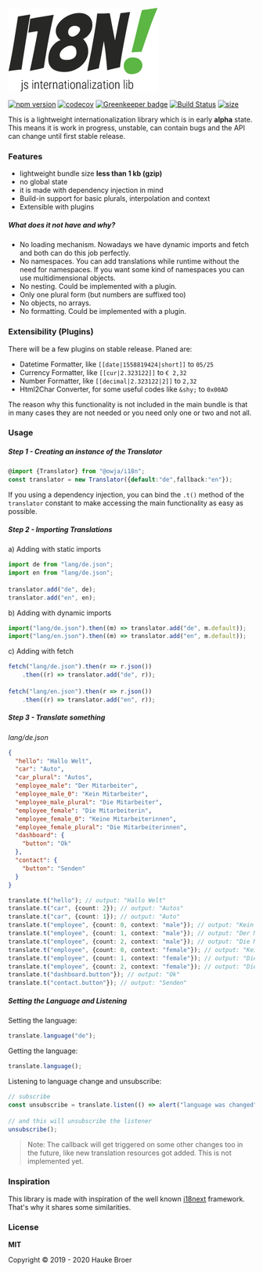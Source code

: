 ![OWJA! i18n](resources/owja-i18n-logo.png)

[![npm version](https://img.shields.io/npm/v/@owja/i18n.svg)](https://badge.fury.io/js/%40owja%2Fioc)
[![codecov](https://codecov.io/gh/owja/i18n/branch/master/graph/badge.svg)](https://codecov.io/gh/owja/ioc)
[![Greenkeeper badge](https://badges.greenkeeper.io/owja/i18n.svg)](https://greenkeeper.io/)
[![Build Status](https://travis-ci.org/owja/i18n.svg?branch=master)](https://travis-ci.org/owja/ioc)
[![size](https://img.badgesize.io/https://unpkg.com/@owja/i18n/dist/i18n.mjs.svg?compression=gzip&label=size&max=1000&softmax=800)](https://unpkg.com/@owja/i18n/dist/i18n.mjs)

This is a lightweight internationalization library which is in early **alpha** state. This means it is
work in progress, unstable, can contain bugs and the API can change until first stable release.

### Features

* lightweight bundle size **less than 1 kb (gzip)**
* no global state
* it is made with dependency injection in mind
* Build-in support for basic plurals, interpolation and context
* Extensible with plugins

##### What does it not have and why?

* No loading mechanism. Nowadays we have dynamic imports and fetch and both can do this
job perfectly.
* No namespaces. You can add translations while runtime without the need for namespaces.
If you want some kind of namespaces you can use multidimensional objects. 
* No nesting. Could be implemented with a plugin.
* Only one plural form (but numbers are suffixed too)
* No objects, no arrays.
* No formatting. Could be implemented with a plugin.

### Extensibility (Plugins)

There will be a few plugins on stable release. Planed are:

* Datetime Formatter, like `[[date|1558819424|short]]` to `05/25`
* Currency Formatter, like `[[cur|2.323122]]` to `€ 2,32`
* Number Formatter, like `[[decimal|2.323122|2]]` to `2,32`
* Html2Char Converter, for some useful codes like `&shy;` to `0x00AD`

The reason why this functionality is not included in the main bundle is that in
many cases they are not needed or you need only one or two and not all.

### Usage

##### Step 1 - Creating an instance of the Translator 

```ts
@import {Translator} from "@owja/i18n";
const translator = new Translator({default:"de",fallback:"en"});
```
If you using a dependency injection, you can bind the `.t()` method of the `translator` constant 
to make accessing the main functionality as easy as possible.

##### Step 2 - Importing Translations

a) Adding with static imports
```ts
import de from "lang/de.json";
import en from "lang/de.json";

translator.add("de", de);
translator.add("en", en);
```

b) Adding with dynamic imports
```ts
import("lang/de.json").then((m) => translator.add("de", m.default));
import("lang/en.json").then((m) => translator.add("en", m.default));
```

c) Adding with fetch
```ts
fetch("lang/de.json").then(r => r.json())
    .then((r) => translator.add("de", r));
    
fetch("lang/en.json").then(r => r.json())
    .then((r) => translator.add("en", r));
```

##### Step 3 - Translate something

*lang/de.json*
```json
{
  "hello": "Hallo Welt",
  "car": "Auto",
  "car_plural": "Autos",
  "employee_male": "Der Mitarbeiter",
  "employee_male_0": "Kein Mitarbeiter",
  "employee_male_plural": "Die Mitarbeiter",
  "employee_female": "Die Mitarbeiterin",
  "employee_female_0": "Keine Mitarbeiterinnen",
  "employee_female_plural": "Die Mitarbeiterinnen",
  "dashboard": {
    "button": "Ok"
  },
  "contact": {
    "button": "Senden"
  }
}
```

```ts
translate.t("hello"); // output: "Hallo Welt"
translate.t("car", {count: 2}); // output: "Autos"
translate.t("car", {count: 1}); // output: "Auto"
translate.t("employee", {count: 0, context: "male"}); // output: "Kein Mitarbeiter"
translate.t("employee", {count: 1, context: "male"}); // output: "Der Mitarbeiter"
translate.t("employee", {count: 2, context: "male"}); // output: "Die Mitarbeiter"
translate.t("employee", {count: 0, context: "female"}); // output: "Keine Mitarbeiterinnen"
translate.t("employee", {count: 1, context: "female"}); // output: "Die Mitarbeiterin"
translate.t("employee", {count: 2, context: "female"}); // output: "Die Mitarbeiterinnen"
translate.t("dashboard.button"}); // output: "Ok"
translate.t("contact.button"}); // output: "Senden"
```

##### Setting the Language and Listening

Setting the language:
```ts
translate.language("de");
```
Getting the language:
```ts
translate.language();
```
Listening to language change and unsubscribe:
```ts
// subscribe
const unsubscribe = translate.listen(() => alert("language was changed"));

// and this will unsubscribe the listener
unsubscribe();
```
> Note: The callback will get triggered on some other changes too in the future,
like new translation resources got added. This is not implemented yet.

### Inspiration

This library is made with inspiration of the well known [i18next](https://github.com/i18next/i18next) framework.
That's why it shares some similarities. 

### License

**MIT**

Copyright © 2019 - 2020 Hauke Broer
